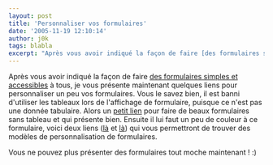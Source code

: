 ```yaml
---
layout: post
title: 'Personnaliser vos formulaires'
date: '2005-11-19 12:10:14'
author: j0k
tags: blabla
excerpt: "Après vous avoir indiqué la façon de faire [des formulaires simples et accessibles](http://www.j0k3r.net/news-faire-des-formulaires-simples-et-accessibles-766.html) à tous, je vous présente maintenant quelques liens pour personnaliser un peu vos formulaires.     \nVous le savez bien, il est banni d'utiliser les tableaux lors de l'affichage de formulaire,      …"
---
```


Après vous avoir indiqué la façon de faire [des formulaires simples et accessibles](http://www.j0k3r.net/news-faire-des-formulaires-simples-et-accessibles-766.html) à tous, je vous présente maintenant quelques liens pour personnaliser un peu vos formulaires.
Vous le savez bien, il est banni d'utiliser les tableaux lors de l'affichage de formulaire, puisque ce n'est pas une donnée tabulaire. Alors un [petit lien](http://www.alistapart.com/articles/practicalcss/) pour faire de beaux formulaires sans tableau et qui présente bien.   Ensuite il lui faut un peu de couleur à ce formulaire, voici deux liens ([là](http://www.sitepoint.com/print/style-web-forms-css) et [là](http://www.webcredible.co.uk/user-friendly-resources/css/css-forms.shtml)) qui vous permettront de trouver des modèles de personnalisation de formulaires.

Vous ne pouvez plus présenter des formulaires tout moche maintenant ! :)
